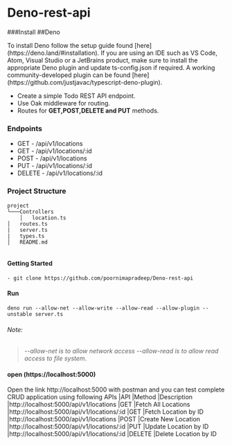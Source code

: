 # Deno-rest-api
###Install
##Deno
<p>To install Deno follow the setup guide found [here](https://deno.land/#installation). If you are using an IDE such as VS Code, Atom, Visual Studio or a JetBrains product, make sure to install the appropriate Deno plugin and update ts-config.json if required. A working community-developed plugin can be found [here](https://github.com/justjavac/typescript-deno-plugin).</p>

*   Create a simple Todo REST API endpoint.
*   Use Oak middleware for routing.
*   Routes for **GET,POST,DELETE and PUT** methods.

### Endpoints

* GET - /api/v1/locations
* GET - /api/v1/locations/:id
* POST - /api/v1/locations
* PUT - /api/v1/locations/:id
* DELETE - /api/v1/locations/:id

### Project Structure

```
project
└───Controllers
    │   location.ts
│   routes.ts
|   server.ts
|   types.ts    
│   README.md


```
#### Getting Started 

`` - git clone https://github.com/poornimapradeep/Deno-rest-api ``

####   Run

`` deno run --allow-net --allow-write --allow-read --allow-plugin --unstable server.ts ``


###### Note:
>  *--allow-net is to allow network access --allow-read is to allow read access to file system*.

####   open (https://localhost:5000)
Open the link http://localhost:5000 with postman and you can test complete CRUD application using following APIs
|API	                                      |Method	   |Description
|http://localhost:5000/api/v1/locations	      |GET	       |Fetch All Locations
|http://localhost:5000/api/v1/locations/:id   |GET	       |Fetch Location by ID
|http://localhost:5000/api/v1/locations	      |POST	       |Create New Location
|http://localhost:5000/api/v1/locations/:id   |PUT	       |Update Location by ID
|http://localhost:5000/api/v1/locations/:id   |DELETE	   |Delete Location by ID





